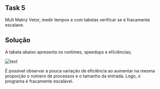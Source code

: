 ## Task 5

Mult Matriz Vetor, medir tempos e com tabelas verificar se é fracamente escalave.

## Solução

A tabela abaixo apresenta os runtimes, speedups e eficiências;

![text](https://github.com/rafaelfreesz/DCC125ParallelProgramming/blob/master/Task_5/Stats.jpg)

É possível observar a pouca variação de eficiência ao aumentar na mesma proporção o número de processos e o tamanho da entrada. Logo, o programa é fracamente escalável.